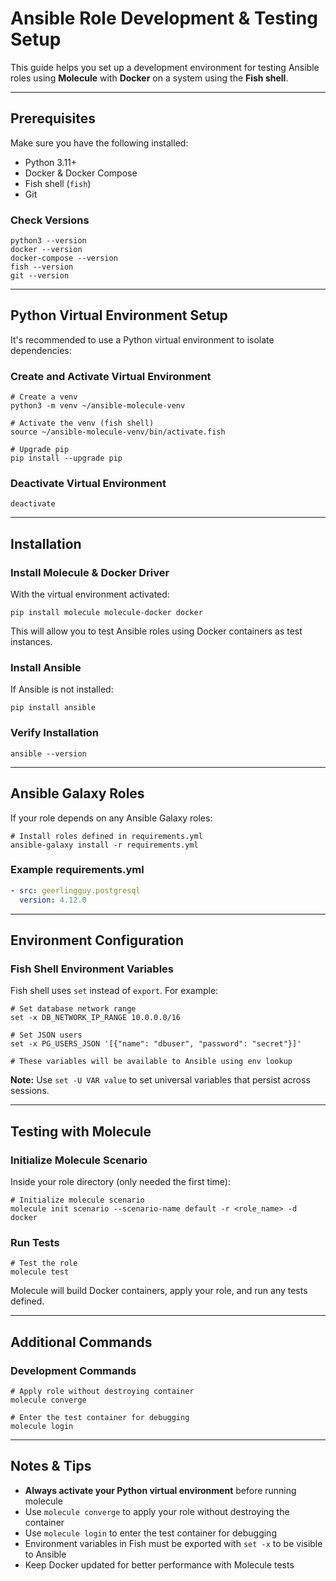 # Ansible Role Development & Testing Setup

This guide helps you set up a development environment for testing Ansible roles using **Molecule** with **Docker** on a system using the **Fish shell**.

---

## Prerequisites

Make sure you have the following installed:

- Python 3.11+
- Docker & Docker Compose
- Fish shell (`fish`)
- Git

### Check Versions

```fish
python3 --version
docker --version
docker-compose --version
fish --version
git --version
```

---

## Python Virtual Environment Setup

It's recommended to use a Python virtual environment to isolate dependencies:

### Create and Activate Virtual Environment

```fish
# Create a venv
python3 -m venv ~/ansible-molecule-venv

# Activate the venv (fish shell)
source ~/ansible-molecule-venv/bin/activate.fish

# Upgrade pip
pip install --upgrade pip
```

### Deactivate Virtual Environment

```fish
deactivate
```

---

## Installation

### Install Molecule & Docker Driver

With the virtual environment activated:

```fish
pip install molecule molecule-docker docker
```

This will allow you to test Ansible roles using Docker containers as test instances.

### Install Ansible

If Ansible is not installed:

```fish
pip install ansible
```

### Verify Installation

```fish
ansible --version
```

---

## Ansible Galaxy Roles

If your role depends on any Ansible Galaxy roles:

```fish
# Install roles defined in requirements.yml
ansible-galaxy install -r requirements.yml
```

### Example requirements.yml

```yaml
- src: geerlingguy.postgresql
  version: 4.12.0
```

---

## Environment Configuration

### Fish Shell Environment Variables

Fish shell uses `set` instead of `export`. For example:

```fish
# Set database network range
set -x DB_NETWORK_IP_RANGE 10.0.0.0/16

# Set JSON users
set -x PG_USERS_JSON '[{"name": "dbuser", "password": "secret"}]'

# These variables will be available to Ansible using env lookup
```

**Note:** Use `set -U VAR value` to set universal variables that persist across sessions.

---

## Testing with Molecule

### Initialize Molecule Scenario

Inside your role directory (only needed the first time):

```fish
# Initialize molecule scenario
molecule init scenario --scenario-name default -r <role_name> -d docker
```

### Run Tests

```fish
# Test the role
molecule test
```

Molecule will build Docker containers, apply your role, and run any tests defined.

---

## Additional Commands

### Development Commands

```fish
# Apply role without destroying container
molecule converge

# Enter the test container for debugging
molecule login
```

---

## Notes & Tips

- **Always activate your Python virtual environment** before running molecule
- Use `molecule converge` to apply your role without destroying the container
- Use `molecule login` to enter the test container for debugging
- Environment variables in Fish must be exported with `set -x` to be visible to Ansible
- Keep Docker updated for better performance with Molecule tests